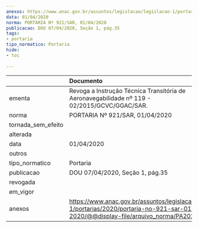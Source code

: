 ```yaml
---
anexos: https://www.anac.gov.br/assuntos/legislacao/legislacao-1/portarias/2020/portaria-no-921-sar-01-04-2020/@@display-file/arquivo_norma/PA2020-0921.pdf
data: 01/04/2020
norma: PORTARIA Nº 921/SAR, 01/04/2020
publicacao: DOU 07/04/2020, Seção 1, pág.35
tags:
- portaria
tipo_normatico: Portaria
hide: 
- toc 
 
---
```


|                    | Documento                                                                                                                                           |
|:-------------------|:----------------------------------------------------------------------------------------------------------------------------------------------------|
| ementa             | Revoga a Instrução Técnica Transitória de Aeronavegabilidade nº 119 - 02/2015/GCVC/GGAC/SAR.                                                        |
| norma              | PORTARIA Nº 921/SAR, 01/04/2020                                                                                                                     |
| tornada_sem_efeito |                                                                                                                                                     |
| alterada           |                                                                                                                                                     |
| data               | 01/04/2020                                                                                                                                          |
| outros             |                                                                                                                                                     |
| tipo_normatico     | Portaria                                                                                                                                            |
| publicacao         | DOU 07/04/2020, Seção 1, pág.35                                                                                                                     |
| revogada           |                                                                                                                                                     |
| em_vigor           |                                                                                                                                                     |
| anexos             | https://www.anac.gov.br/assuntos/legislacao/legislacao-1/portarias/2020/portaria-no-921-sar-01-04-2020/@@display-file/arquivo_norma/PA2020-0921.pdf |